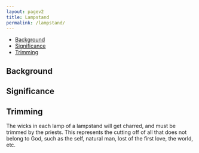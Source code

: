 ```yaml
---
layout: pagev2
title: Lampstand
permalink: /lampstand/
---
```

- [Background](#background)
- [Significance](#significance)
- [Trimming](#trimming)

## Background

## Significance

## Trimming

The wicks in each lamp of a lampstand will get charred, and must be trimmed by the priests. This represents the cutting off of all that does not belong to God, such as the self, natural man, lost of the first love, the world, etc.